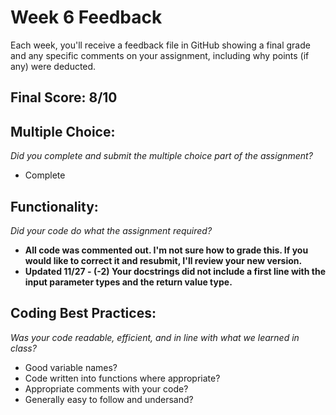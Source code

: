 # Week 6 Feedback
Each week, you'll receive a feedback file in GitHub showing a final grade and any specific comments on your assignment, including why points (if any) were deducted.


## Final Score: 8/10

## Multiple Choice:
_Did you complete and submit the multiple choice part of the assignment?_
* Complete

## Functionality: 
_Did your code do what the assignment required?_
* **All code was commented out.  I'm not sure how to grade this. If you would like to correct it and resubmit, I'll review your new version.**
* **Updated 11/27 - (-2) Your docstrings did not include a first line with the input parameter types and the return value type.**

## Coding Best Practices:
_Was your code readable, efficient, and in line with what we learned in class?_
* Good variable names?
* Code written into functions where appropriate?
* Appropriate comments with your code?
* Generally easy to follow and undersand?
